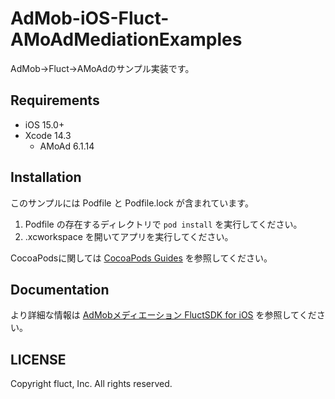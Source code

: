 # AdMob-iOS-Fluct-AMoAdMediationExamples
AdMob->Fluct->AMoAdのサンプル実装です。

## Requirements
- iOS 15.0+
- Xcode 14.3
  - AMoAd 6.1.14

## Installation
このサンプルには Podfile と Podfile.lock が含まれています。
1. Podfile の存在するディレクトリで `pod install` を実行してください。
2. .xcworkspace を開いてアプリを実行してください。

CocoaPodsに関しては [CocoaPods Guides](https://cocoapods.org/) を参照してください。

## Documentation
より詳細な情報は [AdMobメディエーション FluctSDK for iOS](https://voyagegroup.github.io/FluctSDK-Doc/#/admob-mediation-ios/start) を参照してください。

## LICENSE
Copyright fluct, Inc. All rights reserved.
